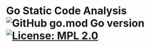 Go Static Code Analysis
![GitHub go.mod Go version](https://img.shields.io/github/go-mod/go-version/arybolovlev/static-code-analysis) [![License: MPL 2.0](https://img.shields.io/badge/License-MPL_2.0-brightgreen.svg)](LICENSE)
===
